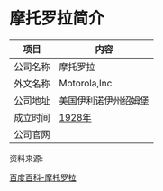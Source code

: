 # 摩托罗拉简介

|项目|内容|
|-----|-----|
|公司名称|摩托罗拉|
|外文名称|Motorola,Inc|
|公司地址|美国伊利诺伊州绍姆堡|
|成立时间|[1928年](https://www.it-this-year.com/1911/)|
|公司官网||

资料来源:

[百度百科-摩托罗拉](https://baike.baidu.com/item/%E6%91%A9%E6%89%98%E7%BD%97%E6%8B%89/206740?fr=aladdin)